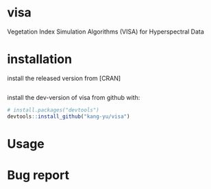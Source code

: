 # visa
Vegetation Index Simulation Algorithms (VISA) for Hyperspectral Data

# installation

install the released version from [CRAN]

``` r
``` 

install the dev-version of visa from github with:
``` r
# install.packages("devtools")
devtools::install_github("kang-yu/visa")
``` 

# Usage


# Bug report
